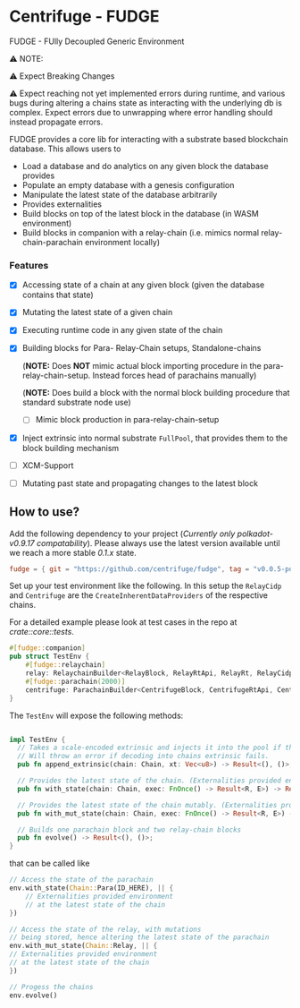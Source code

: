 # Centrifuge - FUDGE 

FUDGE - FUlly Decoupled Generic Environment

:warning: NOTE:

:warning: Expect Breaking Changes

:warning: Expect reaching not yet implemented errors during runtime, and various bugs during altering a chains state as interacting with the underlying db is complex. Expect errors due to unwrapping where error handling should instead propagate errors. 

FUDGE provides a core lib for interacting with a substrate based blockchain database.
This allows users to 
* Load a database and do analytics on any given block the database provides 
* Populate an empty database with a genesis configuration
* Manipulate the latest state of the database arbitrarily
* Provides externalities
* Build blocks on top of the latest block in the database (in WASM environment)
* Build blocks in companion with a relay-chain (i.e. mimics normal relay-chain-parachain environment locally)


### Features
- [x] Accessing state of a chain at any given block (given the database contains that state)
- [x] Mutating the latest state of a given chain
- [x] Executing runtime code in any given state of the chain
- [x] Building blocks for Para- Relay-Chain setups, Standalone-chains
  
  (**NOTE:** Does **NOT** mimic actual block importing procedure in the para-relay-chain-setup. Instead forces head of parachains manually)

  (**NOTE:** Does build a block with the normal block building procedure that standard substrate node use)
  - [ ] Mimic block production in para-relay-chain-setup
- [x] Inject extrinsic into normal substrate `FullPool`, that provides them to the block building mechanism
- [ ] XCM-Support
- [ ] Mutating past state and propagating changes to the latest block


## How to use?
Add the following dependency to your project (*Currently only polkadot-v0.9.17 compatability*). Please always use 
the latest version available until we reach a more stable *0.1.x* state.
```toml
fudge = { git = "https://github.com/centrifuge/fudge", tag = "v0.0.5-polkadot-v0.9.17"}
```

Set up your test environment like the following.
In this setup the `RelayCidp` and `Centrifuge` are the `CreateInherentDataProviders` of the respective chains. 

For a detailed example please look at test cases in the repo at *crate::core::tests*. 
```rust
#[fudge::companion]
pub struct TestEnv {
	#[fudge::relaychain]
	relay: RelaychainBuilder<RelayBlock, RelayRtApi, RelayRt, RelayCidp, Dp>,
	#[fudge::parachain(2000)]
	centrifuge: ParachainBuilder<CentrifugeBlock, CentrifugeRtApi, CentrifugeCidp, Dp>,
}
```
The `TestEnv` will expose the following methods:
```rust

impl TestEnv {
  // Takes a scale-encoded extrinsic and injects it into the pool if the respective chain.
  // Will throw an error if decoding into chains extrinsic fails.
  pub fn append_extrinsic(chain: Chain, xt: Vec<u8>) -> Result<(), ()>;

  // Provides the latest state of the chain. (Externalities provided environment)
  pub fn with_state(chain: Chain, exec: FnOnce() -> Result<R, E>) -> Result<R, ()>;

  // Provides the latest state of the chain mutably. (Externalities provided environment)
  pub fn with_mut_state(chain: Chain, exec: FnOnce() -> Result<R, E>) -> Result<R, ()>;

  // Builds one parachain block and two relay-chain blocks
  pub fn evolve() -> Result<(), ()>;
}
```

that can be called like
```rust
// Access the state of the parachain
env.with_state(Chain::Para(ID_HERE), || {
    // Externalities provided environment
    // at the latest state of the chain
})

// Access the state of the relay, with mutations 
// being stored, hence altering the latest state of the parachain
env.with_mut_state(Chain::Relay, || {
// Externalities provided environment
// at the latest state of the chain
})

// Progess the chains
env.evolve()
```


